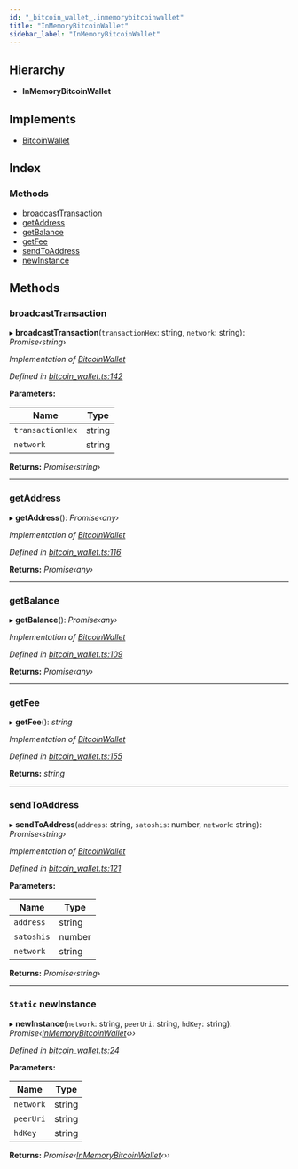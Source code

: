 ```yaml
---
id: "_bitcoin_wallet_.inmemorybitcoinwallet"
title: "InMemoryBitcoinWallet"
sidebar_label: "InMemoryBitcoinWallet"
---
```


## Hierarchy

* **InMemoryBitcoinWallet**

## Implements

* [BitcoinWallet](../interfaces/_bitcoin_wallet_.bitcoinwallet.md)

## Index

### Methods

* [broadcastTransaction](_bitcoin_wallet_.inmemorybitcoinwallet.md#broadcasttransaction)
* [getAddress](_bitcoin_wallet_.inmemorybitcoinwallet.md#getaddress)
* [getBalance](_bitcoin_wallet_.inmemorybitcoinwallet.md#getbalance)
* [getFee](_bitcoin_wallet_.inmemorybitcoinwallet.md#getfee)
* [sendToAddress](_bitcoin_wallet_.inmemorybitcoinwallet.md#sendtoaddress)
* [newInstance](_bitcoin_wallet_.inmemorybitcoinwallet.md#static-newinstance)

## Methods

###  broadcastTransaction

▸ **broadcastTransaction**(`transactionHex`: string, `network`: string): *Promise‹string›*

*Implementation of [BitcoinWallet](../interfaces/_bitcoin_wallet_.bitcoinwallet.md)*

*Defined in [bitcoin_wallet.ts:142](https://github.com/comit-network/comit-js-sdk/blob/638de0e/src/bitcoin_wallet.ts#L142)*

**Parameters:**

Name | Type |
------ | ------ |
`transactionHex` | string |
`network` | string |

**Returns:** *Promise‹string›*

___

###  getAddress

▸ **getAddress**(): *Promise‹any›*

*Implementation of [BitcoinWallet](../interfaces/_bitcoin_wallet_.bitcoinwallet.md)*

*Defined in [bitcoin_wallet.ts:116](https://github.com/comit-network/comit-js-sdk/blob/638de0e/src/bitcoin_wallet.ts#L116)*

**Returns:** *Promise‹any›*

___

###  getBalance

▸ **getBalance**(): *Promise‹any›*

*Implementation of [BitcoinWallet](../interfaces/_bitcoin_wallet_.bitcoinwallet.md)*

*Defined in [bitcoin_wallet.ts:109](https://github.com/comit-network/comit-js-sdk/blob/638de0e/src/bitcoin_wallet.ts#L109)*

**Returns:** *Promise‹any›*

___

###  getFee

▸ **getFee**(): *string*

*Implementation of [BitcoinWallet](../interfaces/_bitcoin_wallet_.bitcoinwallet.md)*

*Defined in [bitcoin_wallet.ts:155](https://github.com/comit-network/comit-js-sdk/blob/638de0e/src/bitcoin_wallet.ts#L155)*

**Returns:** *string*

___

###  sendToAddress

▸ **sendToAddress**(`address`: string, `satoshis`: number, `network`: string): *Promise‹string›*

*Implementation of [BitcoinWallet](../interfaces/_bitcoin_wallet_.bitcoinwallet.md)*

*Defined in [bitcoin_wallet.ts:121](https://github.com/comit-network/comit-js-sdk/blob/638de0e/src/bitcoin_wallet.ts#L121)*

**Parameters:**

Name | Type |
------ | ------ |
`address` | string |
`satoshis` | number |
`network` | string |

**Returns:** *Promise‹string›*

___

### `Static` newInstance

▸ **newInstance**(`network`: string, `peerUri`: string, `hdKey`: string): *Promise‹[InMemoryBitcoinWallet](_bitcoin_wallet_.inmemorybitcoinwallet.md)‹››*

*Defined in [bitcoin_wallet.ts:24](https://github.com/comit-network/comit-js-sdk/blob/638de0e/src/bitcoin_wallet.ts#L24)*

**Parameters:**

Name | Type |
------ | ------ |
`network` | string |
`peerUri` | string |
`hdKey` | string |

**Returns:** *Promise‹[InMemoryBitcoinWallet](_bitcoin_wallet_.inmemorybitcoinwallet.md)‹››*
